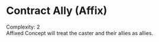 # Contract Ally (Affix)

Complexity: 2  
Affixed Concept will treat the caster and their allies as allies.
